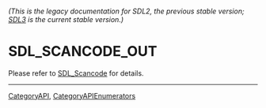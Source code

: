 ###### (This is the legacy documentation for SDL2, the previous stable version; [SDL3](https://wiki.libsdl.org/SDL3/) is the current stable version.)
# SDL_SCANCODE_OUT

Please refer to [SDL_Scancode](SDL_Scancode) for details.

----
[CategoryAPI](CategoryAPI), [CategoryAPIEnumerators](CategoryAPIEnumerators)


